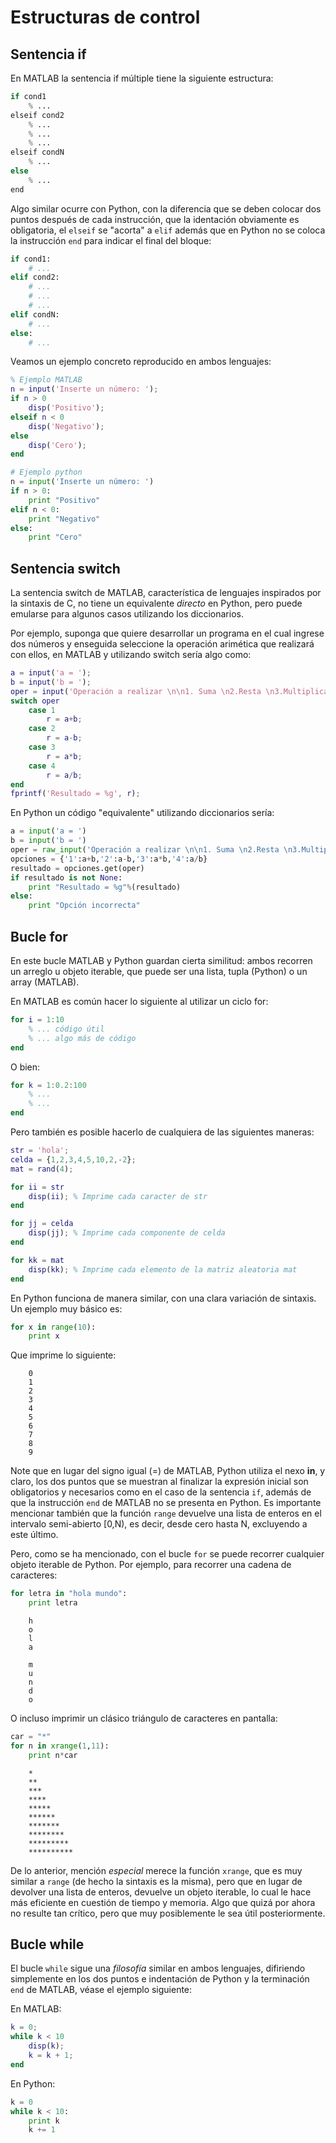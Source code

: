 ﻿# Estructuras de control

## Sentencia if

En MATLAB la sentencia if múltiple tiene la siguiente estructura:

```python
if cond1
    % ...
elseif cond2
    % ...
    % ...
    % ...
elseif condN
    % ...
else
    % ...
end
``` 

Algo similar ocurre con Python, con la diferencia que se deben colocar dos puntos después de cada instrucción,
que la identación obviamente es obligatoria, el `elseif` se "acorta" a `elif` además que en Python no se 
coloca la instrucción `end` para indicar el final del bloque:

```python
if cond1:
    # ...
elif cond2:
    # ...
    # ...
    # ...
elif condN:
    # ...
else:
    # ...
```

Veamos un ejemplo concreto reproducido en ambos lenguajes:

```matlab
% Ejemplo MATLAB
n = input('Inserte un número: ');
if n > 0
    disp('Positivo');
elseif n < 0
    disp('Negativo');
else
    disp('Cero');
end
```

```python
# Ejemplo python
n = input('Inserte un número: ')
if n > 0:
    print "Positivo"
elif n < 0:
    print "Negativo"
else:
    print "Cero"
```


## Sentencia switch

La sentencia switch de MATLAB, característica de lenguajes inspirados por la sintaxis de C, no tiene un equivalente 
*directo* en Python, pero puede emularse para algunos casos utilizando los diccionarios.

Por ejemplo, suponga que quiere desarrollar un programa en el cual ingrese dos números y enseguida seleccione la 
operación arimética que realizará con ellos, en MATLAB y utilizando switch sería algo como:

```matlab
a = input('a = ');
b = input('b = ');
oper = input('Operación a realizar \n\n1. Suma \n2.Resta \n3.Multiplicación \n4.División\n\n');
switch oper
    case 1
        r = a+b;
    case 2
        r = a-b;
    case 3
        r = a*b;
    case 4
        r = a/b;
end
fprintf('Resultado = %g', r);
```

En Python un código "equivalente" utilizando diccionarios sería:

```python
a = input('a = ')
b = input('b = ')
oper = raw_input('Operación a realizar \n\n1. Suma \n2.Resta \n3.Multiplicación \n4.División\n\n')
opciones = {'1':a+b,'2':a-b,'3':a*b,'4':a/b}
resultado = opciones.get(oper)
if resultado is not None:
    print "Resultado = %g"%(resultado)
else:
    print "Opción incorrecta"
```

## Bucle for

En este bucle MATLAB y Python guardan cierta similitud: ambos recorren un arreglo u objeto iterable, que puede 
ser una lista, tupla (Python) o un array (MATLAB).

En MATLAB es común hacer lo siguiente al utilizar un ciclo for:

```matlab
for i = 1:10
    % ... código útil
    % ... algo más de código
end
```

O bien:

```matlab
for k = 1:0.2:100
    % ...
    % ...
end
```

Pero también es posible hacerlo de cualquiera de las siguientes maneras:


```matlab
str = 'hola';
celda = {1,2,3,4,5,10,2,-2};
mat = rand(4);

for ii = str
    disp(ii); % Imprime cada caracter de str
end

for jj = celda
    disp(jj); % Imprime cada componente de celda
end

for kk = mat
    disp(kk); % Imprime cada elemento de la matriz aleatoria mat
end
```

En Python funciona de manera similar, con una clara variación de sintaxis. Un ejemplo muy básico es:

```python
for x in range(10):
    print x
```

Que imprime lo siguiente:

```
	0
	1
	2
	3
	4
	5
	6
	7
	8
	9
```

Note que en lugar del signo igual (=) de MATLAB, Python utiliza el nexo **in**, y claro, los dos puntos que se muestran al 
finalizar la expresión inicial son obligatorios y necesarios como en el caso de la sentencia `if`, además de que la 
instrucción `end` de MATLAB no se presenta en Python. Es importante mencionar también que la función `range` devuelve 
una lista de enteros en el intervalo semi-abierto [0,N), es decir, desde cero hasta N, excluyendo a este último.

Pero, como se ha mencionado, con el bucle `for` se puede recorrer cualquier objeto iterable de Python. Por ejemplo, 
para recorrer una cadena de caracteres:

```python
for letra in "hola mundo":
    print letra
```

```
	h
	o
	l
	a
	 
	m
	u
	n
	d
	o
```

O incluso imprimir un clásico triángulo de caracteres en pantalla:

```python
car = "*"
for n in xrange(1,11):
    print n*car
```

```
	*
	**
	***
	****
	*****
	******
	*******
	********
	*********
	**********
```

De lo anterior, mención *especial* merece la función `xrange`, que es muy similar a `range` (de hecho la sintaxis es 
la misma), pero que en lugar de devolver una lista de enteros, devuelve un objeto iterable, lo cual le hace más eficiente 
en cuestión de tiempo y memoria. Algo que quizá por ahora no resulte tan crítico, pero que muy posiblemente le sea útil 
posteriormente.


## Bucle while

El bucle `while` sigue una *filosofía* similar en ambos lenguajes, difiriendo simplemente en los dos puntos e 
indentación de Python y la terminación `end` de MATLAB, véase el ejemplo siguiente:

En MATLAB:

```matlab
k = 0;
while k < 10
    disp(k);
    k = k + 1;
end
```

En Python:

```python
k = 0
while k < 10:
    print k
    k += 1
```